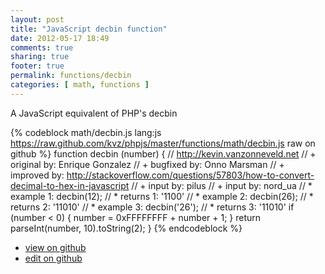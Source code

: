 ```yaml
---
layout: post
title: "JavaScript decbin function"
date: 2012-05-17 18:49
comments: true
sharing: true
footer: true
permalink: functions/decbin
categories: [ math, functions ]
---
```

A JavaScript equivalent of PHP's decbin
<!-- more -->
{% codeblock math/decbin.js lang:js https://raw.github.com/kvz/phpjs/master/functions/math/decbin.js raw on github %}
function decbin (number) {
    // http://kevin.vanzonneveld.net
    // +   original by: Enrique Gonzalez
    // +   bugfixed by: Onno Marsman
    // +   improved by: http://stackoverflow.com/questions/57803/how-to-convert-decimal-to-hex-in-javascript
    // +   input by: pilus
    // +   input by: nord_ua
    // *     example 1: decbin(12);
    // *     returns 1: '1100'
    // *     example 2: decbin(26);
    // *     returns 2: '11010'
    // *     example 3: decbin('26');
    // *     returns 3: '11010'
    if (number < 0) {
        number = 0xFFFFFFFF + number + 1;
    }
    return parseInt(number, 10).toString(2);
}
{% endcodeblock %}
<ul>
 <li><a href="https://github.com/kvz/phpjs/blob/master/functions/math/decbin.js">view on github</a></li>
 <li><a href="https://github.com/kvz/phpjs/edit/master/functions/math/decbin.js">edit on github</a></li>
</ul>
